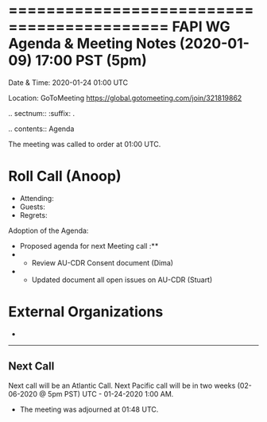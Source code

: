 ===========================================
FAPI WG Agenda & Meeting Notes (2020-01-09) 17:00 PST (5pm)
===========================================
Date & Time: 2020-01-24 01:00 UTC

Location: GoToMeeting https://global.gotomeeting.com/join/321819862


.. sectnum:: 
   :suffix: .

.. contents:: Agenda

The meeting was called to order at 01:00 UTC. 

Roll Call (Anoop)
=====================

* Attending:  
* Guests: 
* Regrets:  

Adoption of the Agenda:

* Proposed agenda for next Meeting call :**
* * Review AU-CDR Consent document (Dima)
* * Updated document all open issues on AU-CDR (Stuart)

 
External Organizations 
==============================
*  
 


 -----------------------------------------------------

 
Next Call
-----------------------
Next call will be an Atlantic Call. 
Next Pacific call will be in two weeks (02-06-2020 @ 5pm PST) UTC - 01-24-2020 1:00 AM.  

* The meeting was adjourned at 01:48 UTC.